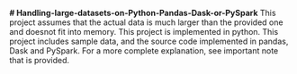**# Handling-large-datasets-on-Python-Pandas-Dask-or-PySpark**
This project assumes that the actual data is much larger than the provided one and doesnot fit into memory.
This project is implemented in python.
This project includes sample data, and the source code implemented in pandas, Dask and PySpark.
For a more complete explanation, see important note that is provided. 
